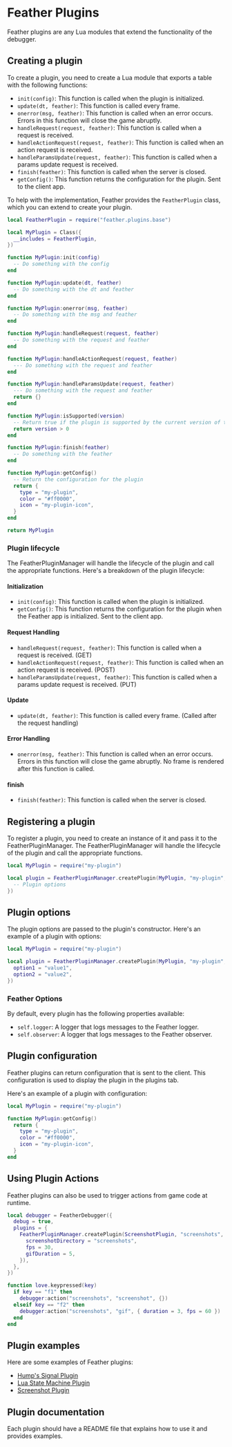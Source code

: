 # Feather Plugins

Feather plugins are any Lua modules that extend the functionality of the debugger.

## Creating a plugin

To create a plugin, you need to create a Lua module that exports a table with the following functions:

- `init(config)`: This function is called when the plugin is initialized.
- `update(dt, feather)`: This function is called every frame.
- `onerror(msg, feather)`: This function is called when an error occurs. Errors in this function will close the game abruptly.
- `handleRequest(request, feather)`: This function is called when a request is received.
- `handleActionRequest(request, feather)`: This function is called when an action request is received.
- `handleParamsUpdate(request, feather)`: This function is called when a params update request is received.
- `finish(feather)`: This function is called when the server is closed.
- `getConfig()`: This function returns the configuration for the plugin. Sent to the client app.

To help with the implementation, Feather provides the `FeatherPlugin` class, which you can extend to create your plugin.

```lua
local FeatherPlugin = require("feather.plugins.base")

local MyPlugin = Class({
  __includes = FeatherPlugin,
})

function MyPlugin:init(config)
  -- Do something with the config
end

function MyPlugin:update(dt, feather)
  -- Do something with the dt and feather
end

function MyPlugin:onerror(msg, feather)
  -- Do something with the msg and feather
end

function MyPlugin:handleRequest(request, feather)
  -- Do something with the request and feather
end

function MyPlugin:handleActionRequest(request, feather)
  --- Do something with the request and feather
end

function MyPlugin:handleParamsUpdate(request, feather)
  --- Do something with the request and feather
  return {}
end

function MyPlugin:isSupported(version)
  -- Return true if the plugin is supported by the current version of teh Plugin API
  return version > 0
end

function MyPlugin:finish(feather)
  -- Do something with the feather
end

function MyPlugin:getConfig()
  -- Return the configuration for the plugin
  return {
    type = "my-plugin",
    color = "#ff0000",
    icon = "my-plugin-icon",
  }
end

return MyPlugin
```

### Plugin lifecycle

The FeatherPluginManager will handle the lifecycle of the plugin and call the appropriate functions. Here's a breakdown of the plugin lifecycle:

#### Initialization

- `init(config)`: This function is called when the plugin is initialized.
- `getConfig()`: This function returns the configuration for the plugin when the Feather app is initialized. Sent to the client app.

#### Request Handling

- `handleRequest(request, feather)`: This function is called when a request is received. (GET)
- `handleActionRequest(request, feather)`: This function is called when an action request is received. (POST)
- `handleParamsUpdate(request, feather)`: This function is called when a params update request is received. (PUT)

#### Update

- `update(dt, feather)`: This function is called every frame. (Called after the request handling)

#### Error Handling

- `onerror(msg, feather)`: This function is called when an error occurs. Errors in this function will close the game abruptly. No frame is rendered after this function is called.

#### finish

- `finish(feather)`: This function is called when the server is closed.

## Registering a plugin

To register a plugin, you need to create an instance of it and pass it to the FeatherPluginManager. The FeatherPluginManager will handle the lifecycle of the plugin and call the appropriate functions.

```lua
local MyPlugin = require("my-plugin")

local plugin = FeatherPluginManager.createPlugin(MyPlugin, "my-plugin", {
  -- Plugin options
})
```

## Plugin options

The plugin options are passed to the plugin's constructor. Here's an example of a plugin with options:

```lua
local MyPlugin = require("my-plugin")

local plugin = FeatherPluginManager.createPlugin(MyPlugin, "my-plugin", {
  option1 = "value1",
  option2 = "value2",
})
```

### Feather Options

By default, every plugin has the following properties available:

- `self.logger`: A logger that logs messages to the Feather logger.
- `self.observer`: A logger that logs messages to the Feather observer.

## Plugin configuration

Feather plugins can return configuration that is sent to the client. This configuration is used to display the plugin in the plugins tab.

Here's an example of a plugin with configuration:

```lua
local MyPlugin = require("my-plugin")

function MyPlugin:getConfig()
  return {
    type = "my-plugin",
    color = "#ff0000",
    icon = "my-plugin-icon",
  }
end
```

## Using Plugin Actions

Feather plugins can also be used to trigger actions from game code at runtime.

```lua
local debugger = FeatherDebugger({
  debug = true,
  plugins = {
    FeatherPluginManager.createPlugin(ScreenshotPlugin, "screenshots", {
      screenshotDirectory = "screenshots",
      fps = 30,
      gifDuration = 5,
    }),
  },
})

function love.keypressed(key)
  if key == "f1" then
    debugger:action("screenshots", "screenshot", {})
  elseif key == "f2" then
    debugger:action("screenshots", "gif", { duration = 3, fps = 60 })
  end
end
```

## Plugin examples

Here are some examples of Feather plugins:

- [Hump's Signal Plugin](../src-lua/plugins/hump/signal/README.md)
- [Lua State Machine Plugin](../src-lua/plugins/lua-state-machine/README.md)
- [Screenshot Plugin](../src-lua/plugins/screenshots/README.md)

## Plugin documentation

Each plugin should have a README file that explains how to use it and provides examples.
